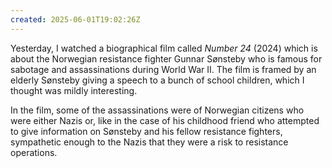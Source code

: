 ```yaml
---
created: 2025-06-01T19:02:26Z
---
```


Yesterday, I watched a biographical film called _Number 24_ (2024) which is about the Norwegian resistance fighter Gunnar Sønsteby who is famous for sabotage and assassinations during World War II. The film is framed by an elderly Sønsteby giving a speech to a bunch of school children, which I thought was mildly interesting.

In the film, some of the assassinations were of Norwegian citizens who were either Nazis or, like in the case of his childhood friend who attempted to give information on Sønsteby and his fellow resistance fighters, sympathetic enough to the Nazis that they were a risk to resistance operations.